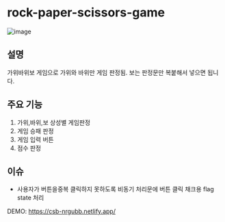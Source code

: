 # rock-paper-scissors-game
![image](https://user-images.githubusercontent.com/24298382/220281144-2f3b8283-ae91-4a0b-954d-b0df737aa0fd.png)

## 설명
가위바위보 게임으로 가위와 바위만 게임 판정됨. 보는 판정문만 복붙해서 넣으면 됩니다.  

## 주요 기능
1. 가위,바위,보 상성별 게임판정
2. 게임 승패 판정
3. 게임 입력 버튼
4. 점수 판정

## 이슈
- 사용자가 버튼을중복 클릭하지 못하도록 비동기 처리문에 버튼 클릭 채크용 flag state 처리

DEMO: https://csb-nrgubb.netlify.app/
